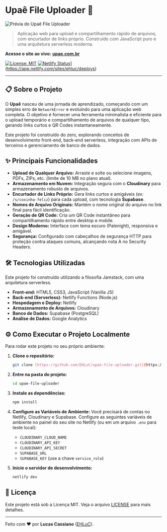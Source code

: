 # Upaê File Uploader 🚀

![Prévia do Upaê File Uploader](https://upae.com.br/social-preview.png)

> Aplicação web para upload e compartilhamento rápido de arquivos, com encurtador de links próprio. Construído com JavaScript puro e uma arquitetura serverless moderna.

**Acesse o site ao vivo:** **[upae.com.br](https://upae.com.br/)**

[![License: MIT](https://img.shields.io/badge/License-MIT-yellow.svg)](https://opensource.org/licenses/MIT)
[![Netlify Status](https://api.netlify.com/api/v1/badges/95a7eac0-b9ce-47f7-9216-5a2441e30301/deploy-status)](https://app.netlify.com/projects/ehluc/deploys)](https://app.netlify.com/sites/ehluc/deploys)

---

## 📋 Sobre o Projeto

O **Upaê** nasceu de uma jornada de aprendizado, começando com um simples erro de `NetworkError` e evoluindo para uma aplicação web completa. O objetivo é fornecer uma ferramenta minimalista e eficiente para o upload temporário e compartilhamento de arquivos de qualquer tipo, gerando links curtos e QR Codes instantaneamente.

Este projeto foi construído do zero, explorando conceitos de desenvolvimento front-end, back-end serverless, integração com APIs de terceiros e gerenciamento de banco de dados.

## ✨ Principais Funcionalidades

- **Upload de Qualquer Arquivo:** Arraste e solte ou selecione imagens, PDFs, ZIPs, etc. (limite de 10 MB no plano atual).
- **Armazenamento em Nuvem:** Integração segura com o **Cloudinary** para armazenamento robusto de arquivos.
- **Encurtador de Links Próprio:** Gera links curtos e amigáveis (ex: `/s/coxinha-feliz`) para cada upload, com tecnologia **Supabase**.
- **Nomes de Arquivo Originais:** Mantém o nome original do arquivo no link final para fácil identificação.
- **Geração de QR Code:** Cria um QR Code instantâneo para compartilhamento rápido entre desktop e mobile.
- **Design Moderno:** Interface com tema escuro (Palenight), responsiva e amigável.
- **Segurança:** Configurado com cabeçalhos de segurança HTTP para proteção contra ataques comuns, alcançando nota A no Security Headers.

## 🛠️ Tecnologias Utilizadas

Este projeto foi construído utilizando a filosofia Jamstack, com uma arquitetura serverless.

- **Front-end:** HTML5, CSS3, JavaScript (Vanilla JS)
- **Back-end (Serverless):** Netlify Functions (Node.js)
- **Hospedagem e Deploy:** Netlify
- **Armazenamento de Arquivos:** Cloudinary
- **Banco de Dados:** Supabase (PostgreSQL)
- **Análise de Dados:** Google Analytics

## ⚙️ Como Executar o Projeto Localmente

Para rodar este projeto no seu próprio ambiente:

1.  **Clone o repositório:**
    ```bash
    git clone [https://github.com/EHLuC/upae-file-uploader.git](https://github.com/EHLuC/upae-file-uploader.git)
    ```
2.  **Entre na pasta do projeto:**
    ```bash
    cd upae-file-uploader
    ```
3.  **Instale as dependências:**
    ```bash
    npm install
    ```
4.  **Configure as Variáveis de Ambiente:**
    Você precisará de contas no Netlify, Cloudinary e Supabase. Configure as seguintes variáveis de ambiente no painel do seu site no Netlify (ou em um arquivo `.env` para teste local):

    - `CLOUDINARY_CLOUD_NAME`
    - `CLOUDINARY_API_KEY`
    - `CLOUDINARY_API_SECRET`
    - `SUPABASE_URL`
    - `SUPABASE_KEY` (use a chave `service_role`)

5.  **Inicie o servidor de desenvolvimento:**
    ```bash
    netlify dev
    ```

## 📄 Licença

Este projeto está sob a Licença MIT. Veja o arquivo [LICENSE](LICENSE) para mais detalhes.

---

Feito com ❤️ por **Lucas Cassiano** ([EHLuC](https://github.com/EHLuC)).
